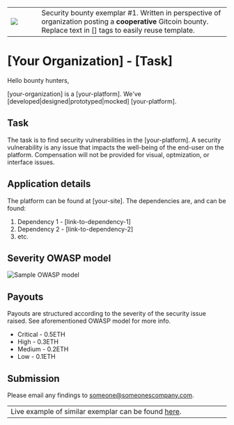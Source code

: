 <table>
<td width=100>
<img src='https://raw.githubusercontent.com/gitcoinco/gitcoinco/master/img/helmet.png'/>
</td>
<td width=800>
  Security bounty exemplar #1. Written in perspective of organization posting a <strong>cooperative</strong> Gitcoin bounty. Replace text in [] tags to easily reuse template. 
</td>
</table>

# [Your Organization] - [Task]

Hello bounty hunters,

[your-organization] is a [your-platform]. We've [developed|designed|prototyped|mocked] [your-platform].

## Task
The task is to find security vulnerabilities in the [your-platform]. A security vulnerability is any issue that impacts the well-being of the end-user on the platform. Compensation will not be provided for visual, optmization, or interface issues.

## Application details
The platform can be found at [your-site]. The dependencies are, and can be found:

1. Dependency 1 - [link-to-dependency-1]
2. Dependency 2 - [link-to-dependency-2]
3. etc.

## Severity OWASP model
![Sample OWASP model](https://user-images.githubusercontent.com/23189295/44337157-8c7c0d80-a471-11e8-8231-ca1b113fd791.png)

## Payouts
Payouts are structured according to the severity of the security issue raised. See aforementioned OWASP model for more info.

* Critical - 0.5ETH
* High - 0.3ETH
* Medium - 0.2ETH
* Low - 0.1ETH

## Submission
Please email any findings to someone@someonescompany.com.

<table>
<td width=1000>
Live example of similar exemplar can be found <a href="https://gitcoin.co/issue/zincwork/contracts/21/980">here</a>.
</td>
</table>
